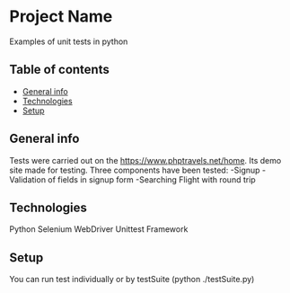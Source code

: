 # Project Name
Examples of unit tests in python

## Table of contents
* [General info](#general-info)
* [Technologies](#technologies)
* [Setup](#setup)

## General info
Tests were carried out on the https://www.phptravels.net/home. Its demo site made for testing.
Three components have been tested:
-Signup
-Validation of fields in signup form
-Searching Flight with round trip

## Technologies
Python
Selenium WebDriver
Unittest Framework

## Setup
You can run test individually or by testSuite (python ./testSuite.py)
